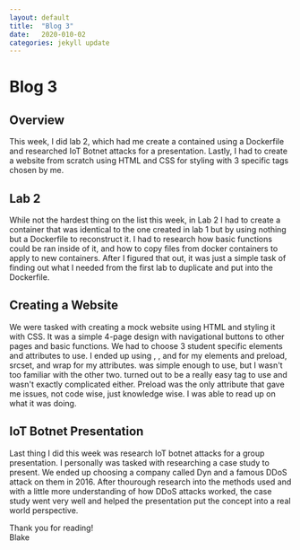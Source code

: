 ```yaml
---
layout: default
title:  "Blog 3"
date:   2020-010-02
categories: jekyll update
---
```


<h1>Blog 3</h1>

<h2>Overview</h2>
This week, I did lab 2, which had me create a contained using a Dockerfile and researched IoT Botnet attacks for a presentation. Lastly, I had to create a website from scratch using HTML and CSS for styling with 3 specific tags chosen by me. 

<h2>Lab 2</h2>
While not the hardest thing on the list this week, in Lab 2 I had to create a container that was identical to the one created in lab 1 but by using nothing but a Dockerfile to reconstruct it. I had to research how basic functions could be ran inside of it, and how to copy files from docker containers to apply to new containers. After I figured that out, it was just a simple task of finding out what I needed from the first lab to duplicate and put into the Dockerfile. 

<h2>Creating a Website</h2>
We were tasked with creating a mock website using HTML and styling it with CSS. It was a simple 4-page design with navigational buttons to other pages and basic functions. We had to choose 3 student specific elements and attributes to use. I ended up using <thead>, <wbr>, and <noscript> for my elements and preload, srcset, and wrap for my attributes. <thead> was simple enough to use, but I wasn't too familiar with the other two. <wbr> turned out to be a really easy tag to use and <noscript> wasn't exactly complicated either. Preload was the only attribute that gave me issues, not code wise, just knowledge wise. I was able to read up on what it was doing. 

<h2>IoT Botnet Presentation</h2>
Last thing I did this week was research IoT botnet attacks for a group presentation. I personally was tasked with researching a case study to present. We ended up choosing a company called Dyn and a famous DDoS attack on them in 2016. After thourough research into the methods used and with a little more understanding of how DDoS attacks worked, the case study went very well and helped the presentation put the concept into a real world perspective. 

Thank you for reading!<br/>
Blake
